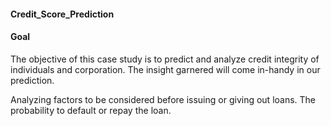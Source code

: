 #### Credit_Score_Prediction

#### Goal

The objective of this case study is to predict and analyze credit integrity of individuals and corporation. The insight garnered will come in-handy in our prediction.

Analyzing factors to be considered before issuing or giving out loans. The probability to default or repay the loan.

